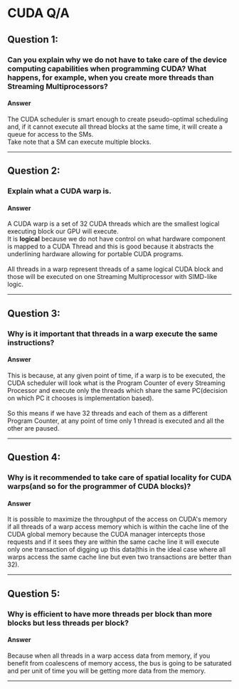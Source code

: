 # CUDA Q/A

## Question 1:
### Can you explain why we do not have to take care of the device computing capabilities when programming CUDA? What happens, for example, when you create more threads than Streaming Multiprocessors?

#### Answer

The CUDA scheduler is smart enough to create pseudo-optimal scheduling and, if it cannot execute all thread blocks at the same time, it will create a queue for access to the SMs.<br>
Take note that a SM can execute multiple blocks.

---

## Question 2:
### Explain what a CUDA warp is.


#### Answer

A CUDA warp is a set of 32 CUDA threads which are the smallest logical executing block our GPU will execute.<br>
It is __logical__ because we do not have control on what hardware component is mapped to a CUDA Thread and this is good because it abstracts the underlining hardware allowing for portable CUDA programs.
<br>
<br>
All threads in a warp represent threads of a same logical CUDA block and those will be executed on one Streaming Multiprocessor with SIMD-like logic. 

---

## Question 3:
### Why is it important that threads in a warp execute the same instructions?

#### Answer

This is because, at any given point of time, if a warp is to be executed, the CUDA scheduler will look what is the Program Counter of every Streaming Processor and execute only the threads which share the same PC(decision on which PC it chooses is implementation based).<br>
<br>
So this means if we have 32 threads and each of them as a different Program Counter, at any point of time only 1 thread is executed and all the other are paused.

---

## Question 4:
### Why is it recommended to take care of spatial locality for CUDA warps(and so for the programmer of CUDA blocks)?

#### Answer

It is possible to maximize the throughput of the access on CUDA's memory if all threads of a warp access memory which is within the cache line of the CUDA global memory because the CUDA manager intercepts those requests and if it sees they are within the same cache line it will execute only one transaction of digging up this data(this in the ideal case where all warps access the same cache line but even two transactions are better than 32).

---

## Question 5:
### Why is efficient to have more threads per block than more blocks but less threads per block?

#### Answer

Because when all threads in a warp access data from memory, if you benefit from coalescens of memory access, the bus is going to be saturated and per unit of time you will be getting more data from the memory.

---
